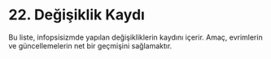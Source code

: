 # 22. Değişiklik Kaydı

Bu liste, infopsisizmde yapılan değişikliklerin kaydını içerir. Amaç, evrimlerin ve güncellemelerin net bir geçmişini sağlamaktır.
